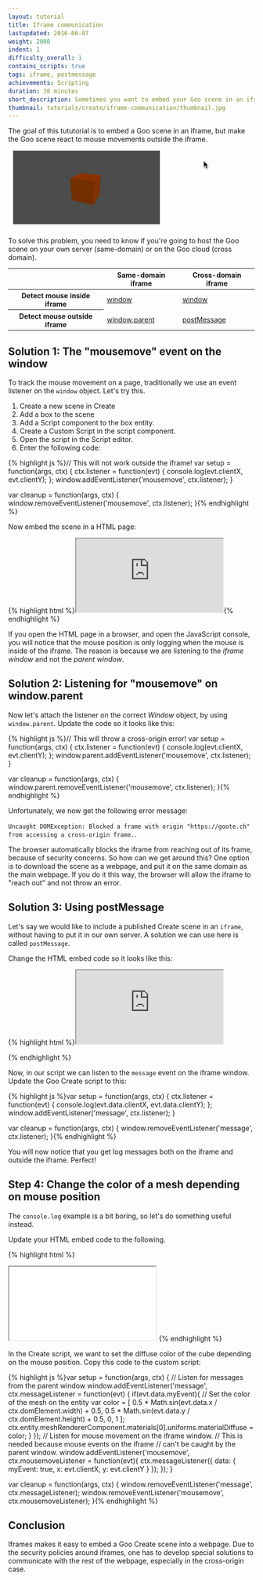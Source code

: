 ```yaml
---
layout: tutorial
title: Iframe communication
lastupdated: 2016-06-07
weight: 2000
indent: 1
difficulty_overall: 1
contains_scripts: true
tags: iframe, postmessage
achievements: Scripting
duration: 30 minutes
short_description: Sometimes you want to embed your Goo scene in an iframe, but still want to to communicate with it from outside.
thumbnail: tutorials/create/iframe-communication/thumbnail.jpg
---
```

The goal of this tututorial is to embed a Goo scene in an iframe, but make the Goo scene react to mouse movements outside the iframe.

![](mousemove-iframe-works.gif)

To solve this problem, you need to know if you're going to host the Goo scene on your own server (same-domain) or on the Goo cloud (cross domain).

<table class="table table-bordered">

<thead>
<tr>
	<th></th>
	<th>Same-domain iframe</th>
	<th>Cross-domain iframe</th>
</tr>
</thead>

<tbody>
<tr>
	<th>Detect mouse inside iframe</th>
  <td><a href="#solution-1-the-mousemove-event-on-the-window">window</a></td>
  <td><a href="#solution-1-the-mousemove-event-on-the-window">window</a></td>
</tr>
<tr>
	<th>Detect mouse outside iframe</th>
  <td><a href="#solution-2-listening-for-mousemove-on-windowparent">window.parent</a></td>
  <td><a href="#solution-3-using-postmessage">postMessage</a></td>
</tr>
</tbody>

</table>

## Solution 1: The "mousemove" event on the window

To track the mouse movement on a page, traditionally we use an event listener on the `window` object. Let's try this.

1. Create a new scene in Create
2. Add a box to the scene
3. Add a Script component to the box entity.
4. Create a Custom Script in the script component.
5. Open the script in the Script editor.
6. Enter the following code:

{% highlight js %}// This will not work outside the iframe!
var setup = function(args, ctx) {
  ctx.listener = function(evt) {
    console.log(evt.clientX, evt.clientY);
  };
  window.addEventListener('mousemove', ctx.listener);
}

var cleanup = function(args, ctx) {
  window.removeEventListener('mousemove', ctx.listener);
}{% endhighlight %}

Now embed the scene in a HTML page:

{% highlight html %}<iframe id="goo-scene" src="https://goote.ch/yoursceneID.scene"></iframe>{% endhighlight %}

If you open the HTML page in a browser, and open the JavaScript console, you will notice that the mouse position is only logging when the mouse is inside of the iframe. The reason is because we are listening to the *iframe window* and not the *parent window*.

## Solution 2: Listening for "mousemove" on window.parent

Now let's attach the listener on the correct *Window* object, by using `window.parent`. Update the code so it looks like this:

{% highlight js %}// This will throw a cross-origin error!
var setup = function(args, ctx) {
  ctx.listener = function(evt) {
    console.log(evt.clientX, evt.clientY);
  };
  window.parent.addEventListener('mousemove', ctx.listener);
}

var cleanup = function(args, ctx) {
  window.parent.removeEventListener('mousemove', ctx.listener);
}{% endhighlight %}

Unfortunately, we now get the following error message:

`Uncaught DOMException: Blocked a frame with origin "https://goote.ch" from accessing a cross-origin frame.`.

The browser automatically blocks the iframe from reaching out of its frame, because of security concerns. So how can we get around this? One option is to download the scene as a webpage, and put it on the same domain as the main webpage. If you do it this way, the browser will allow the iframe to "reach out" and not throw an error.

## Solution 3: Using postMessage

Let's say we would like to include a published Create scene in an `iframe`, without having to put it in our own server. A solution we can use here is called `postMessage`.

Change the HTML embed code so it looks like this:

{% highlight html %}<iframe id="goo-scene" src="https://goote.ch/yoursceneID.scene"></iframe>
<script>
var iframe = document.getElementById('goo-scene');
iframe.onload = function() {
  window.addEventListener('mousemove', function(event) {
    var data = {
      clientX: event.clientX,
      clientY: event.clientY
    };
    iframe.contentWindow.postMessage(data, '*');
  });
};
</script>{% endhighlight %}

Now, in our script we can listen to the `message` event on the iframe window. Update the Goo Create script to this:

{% highlight js %}var setup = function(args, ctx) {
  ctx.listener = function(evt) {
    console.log(evt.data.clientX, evt.data.clientY);
  };
  window.addEventListener('message', ctx.listener);
}

var cleanup = function(args, ctx) {
  window.removeEventListener('message', ctx.listener);
}{% endhighlight %}

You will now notice that you get log messages both on the iframe and outside the iframe. Perfect!

## Step 4: Change the color of a mesh depending on mouse position

The `console.log` example is a bit boring, so let's do something useful instead.

Update your HTML embed code to the following.

{% highlight html %}<!-- Embed the goo scene -->
<iframe id="goo-scene" src="..."></iframe>

<!-- when the iframe loads, send in the mouse position -->
<script>
var iframe = document.getElementById('goo-scene');
iframe.onload = function() {
  window.addEventListener('mousemove', function(event) {
    // Send the mouse position (relative to the upper left iframe corner) to the iframe.
    var rect = iframe.getBoundingClientRect();
    var data = {
      myEvent: true,
      x: event.clientX - rect.left,
      y: event.clientY - rect.top
    };
    iframe.contentWindow.postMessage(data, '*');
  });
};
</script>{% endhighlight %}

In the Create script, we want to set the diffuse color of the cube depending on the mouse position. Copy this code to the custom script:

{% highlight js %}var setup = function(args, ctx) {
  // Listen for messages from the parent window
  window.addEventListener('message', ctx.messageListener = function(evt) {
    if(evt.data.myEvent){
      // Set the color of the mesh on the entity
      var color = [
        0.5 * Math.sin(evt.data.x / ctx.domElement.width) + 0.5,
        0.5 * Math.sin(evt.data.y / ctx.domElement.height) + 0.5,
        0,
        1
      ];
      ctx.entity.meshRendererComponent.materials[0].uniforms.materialDiffuse = color;
    }
  });
  // Listen for mouse movement on the iframe window.
  // This is needed because mouse events on the iframe
  // can't be caught by the parent window.
  window.addEventListener('mousemove', ctx.mousemoveListener = function(evt){
    ctx.messageListener({
      data: {
        myEvent: true,
        x: evt.clientX,
        y: evt.clientY
      }
    });
  });
}

var cleanup = function(args, ctx) {
  window.removeEventListener('message', ctx.messageListener);
  window.removeEventListener('mousemove', ctx.mousemoveListener);
}{% endhighlight %}

## Conclusion

Iframes makes it easy to embed a Goo Create scene into a webpage. Due to the security policies around iframes, one has to develop special solutions to communicate with the rest of the webpage, especially in the cross-origin case.

<!--
<iframe id="goo-scene" src="https://goote.ch/cb8a64d8b7be4fbda23a2cd935b717b6.scene/"></iframe>
<script>
var iframe = document.getElementById('goo-scene');
iframe.onload = function() {
  window.addEventListener('mousemove', function(event) {
    var rect = iframe.getBoundingClientRect();
    var data = {
      myEvent: true,
      x: event.clientX - rect.left,
      y: event.clientY - rect.top
    };
    iframe.contentWindow.postMessage(data, '*');
  });
};
</script>-->